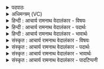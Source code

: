 <details><summary>पदपाठः</summary>

प्र꣢। तु। द्र꣣व। प꣡रि꣢꣯। को꣡श꣢꣯म्। नि। सी꣣द। नृ꣡भिः꣢꣯। पु꣣नानः꣢। अ꣣भि꣢। वा꣡ज꣢꣯म्। अ꣣र्ष। अ꣡श्व꣢꣯म्। न। त्वा꣣। वाजि꣡न꣢म्। म꣣र्ज꣡य꣢न्तः। अ꣡च्छ꣢꣯। ब꣣र्हिः꣢। र꣣शना꣡भिः꣢। न꣣यन्ति। ५२३।
</details>

<details><summary>अधिमन्त्रम् (VC)</summary>

- पवमानः सोमः
- उशना काव्यः
- त्रिष्टुप्
- धैवतः
- पावमानं काण्डम्
</details>

<details><summary>हिन्दी : आचार्य रामनाथ वेदालंकार - विषयः</summary>

अगले मन्त्र में जीवात्मा को उद्बोधन दिया गया है।
</details>

<details><summary>हिन्दी : आचार्य रामनाथ वेदालंकार - पदार्थः</summary>

पदार्थान्वयभाषाः -  हे आत्मन् ! तू (तु) शीघ्र ही (प्र द्रव) उत्कृष्ट दिशा में दौड़, कोशम् आनन्दमय कोश में (परि निषीद) व्याप्त होकर स्थित हो, (नृभिः) आगे ले जानेवाले अपने पौरुषों से (पुनानः) मन, बुद्धि आदि को पवित्र करता हुआ (वाजम् अभि) देवासुरसंग्राम में (अर्ष) असुरों के पराजय के लिए जा। (वाजिनम्) ज्ञानवान् (त्वा) तुझे (मर्जयन्तः) सद्गुणों से अलङ्कृत करते हुए (रशनाभिः) यम-नियम की रस्सियों से नियन्त्रित करके, शिक्षक योगी जन (बर्हिः अच्छ) परब्रह्म के प्रति (नयन्ति) प्रेरित कर रहे हैं, (न) जैसे (वाजिनम्) बलवान् (अश्वम्) घोड़े को (मर्जयन्तः) साफ या अलङ्कृत करते हुए योद्धा लोग (रशनाभिः) लगामों से नियन्त्रित करके (बर्हिः अच्छ) संग्राम में (नयन्ति) ले जाते हैं ॥१॥ इस मन्त्र में उत्तरार्ध में श्लिष्टोपमालङ्कार है ॥१॥
</details>

<details><summary>हिन्दी : आचार्य रामनाथ वेदालंकार - भावार्थः</summary>

भावार्थभाषाः -  जैसे बलवान् घोड़े को योद्धा लोग लगामों से नियन्त्रित करके युद्ध में ले जाते हैं, वैसे ही योग-प्रशिक्षक लोग मनुष्य के आत्मा को यम, नियम आदि योग-साधनों से नियन्त्रित करके परब्रहम के प्रति ले जाएँ ॥१॥
</details>

<details><summary>संस्कृत : आचार्य रामनाथ वेदालंकार - विषयः</summary>

अथ जीवात्मानमुद्बोधयति।
</details>

<details><summary>संस्कृत : आचार्य रामनाथ वेदालंकार - पदार्थः</summary>

पदार्थान्वयभाषाः -  हे आत्मन् ! त्वम् (तु) क्षिप्रम् (प्र द्रव) प्रकृष्टायां दिशि धाव, (कोशम्) आनन्दमयकोशम् (परि निषीद) अभिव्याप्य स्थितो भव। (नृभिः) नेतृभिः स्वकीयैः पौरुषैः (पुनानः) मनोबुद्ध्यादिकं पवित्रं कुर्वन् (वाजम् अभि) देवासुरसङ्ग्रामं प्रति (अर्ष) असुराणां पराजयार्थं गच्छ। (वाजिनम्) ज्ञानवन्तम् (त्वा) त्वाम् (मर्जयन्तः) सद्गुणैरलङ्कुर्वन्तः। (रशनाभिः) यमनियमरज्जुभिः सन्नियन्त्र्य, शिक्षकाः योगिनः (बर्हिः अच्छ) प्ररब्रह्म२ प्रति। बृंहति वर्द्धते महिमान्वितो भवतीति बर्हिः ब्रह्म। ‘बृंहेर्नलोपश्च’ उ० २।१११ इति इसि प्रत्ययः, नकारलोपश्च। (नयन्ति) प्रेरयन्ति, (न) यथा (वाजिनम्) बलिनम् (अश्वम्) तुरगम् (मर्जयन्तः) शोधयन्तोऽलङ्कुर्वन्तो वा योद्धारः (रशनाभिः) प्रग्रहैः संनियन्त्र्य (बर्हिः अच्छ) संग्रामयज्ञं प्रति नयन्ति प्रापयन्ति ॥१॥ अत्र उत्तरार्द्धे श्लिष्टोपमालङ्कारः ॥१॥
</details>

<details><summary>संस्कृत : आचार्य रामनाथ वेदालंकार - भावार्थः</summary>

भावार्थभाषाः -  यथा बलवन्तमश्वं साङ्ग्रामिका जना रशनाभिः संनियन्त्र्य संग्रामं प्रति नयन्ति तथा योगप्रशिक्षका जना मनुष्यस्यात्मानं यमनियमादियोगसाधनैः संनियन्त्र्य परब्रह्म प्रति नयन्तु ॥१॥
</details>

<details><summary>संस्कृत : आचार्य रामनाथ वेदालंकार - पादटिप्पनी</summary>

टिप्पणी:   १. ऋ० ९।८७।१, साम० ६७७। २. ‘बर्हिः अन्तरिक्षवद् व्यापकं ब्रह्म’ इति य० २९।२९ भाष्ये द०।
</details>